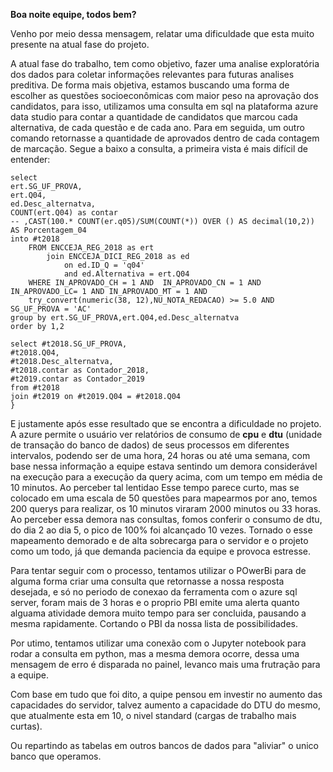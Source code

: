**Boa noite equipe, todos bem?**

Venho por meio dessa mensagem, relatar uma dificuldade que esta muito presente na atual fase do projeto.

A atual fase do trabalho, tem como objetivo, fazer uma analise exploratória dos dados para coletar informações relevantes para futuras analises preditiva. De forma mais objetiva, estamos buscando uma forma de escolher as questões socioeconômicas com maior peso na aprovação dos candidatos, para isso, utilizamos uma consulta em sql na plataforma azure data studio para contar a quantidade de candidatos que marcou cada alternativa, de cada questão e de cada ano. Para em seguida, um outro comando retornasse a quantidade de aprovados dentro de cada contagem de marcação. 
Segue a baixo a consulta, a primeira vista é mais difícil de entender:

```
select
ert.SG_UF_PROVA,
ert.Q04,
ed.Desc_alternatva,
COUNT(ert.Q04) as contar
-- ,CAST(100.* COUNT(er.q05)/SUM(COUNT(*)) OVER () AS decimal(10,2)) AS Porcentagem_04
into #t2018
    FROM ENCCEJA_REG_2018 as ert
        join ENCCEJA_DICI_REG_2018 as ed
            on ed.ID_Q = 'q04'
            and ed.Alternativa = ert.Q04
    WHERE IN_APROVADO_CH = 1 AND  IN_APROVADO_CN = 1 AND IN_APROVADO_LC= 1 AND IN_APROVADO_MT = 1 AND
    try_convert(numeric(38, 12),NU_NOTA_REDACAO) >= 5.0 AND SG_UF_PROVA = 'AC'
group by ert.SG_UF_PROVA,ert.Q04,ed.Desc_alternatva
order by 1,2

select #t2018.SG_UF_PROVA,
#t2018.Q04,
#t2018.Desc_alternatva,
#t2018.contar as Contador_2018,
#t2019.contar as Contador_2019
from #t2018
join #t2019 on #t2019.Q04 = #t2018.Q04
}
```

E justamente após esse resultado que se encontra a dificuldade no projeto. A azure permite o usuário ver relatórios de consumo de **cpu** e **dtu** (unidade de transação do banco de dados) de seus processos em diferentes intervalos, podendo ser de uma hora, 24 horas ou até uma semana, com base nessa informação a equipe estava sentindo um demora considerável na execução para a execução da query acima, com um tempo em média de 10 minutos. Ao perceber tal lentidao Esse tempo parece curto, mas se colocado em uma escala de 50 questões para mapearmos por ano, temos 200 querys para realizar, os 10 minutos viraram 2000 minutos ou 33 horas. Ao perceber essa demora nas consultas, fomos conferir o consumo de dtu, do dia 2 ao dia 5, o pico de 100% foi alcançado 10 vezes. Tornado o esse mapeamento demorado e de alta sobrecarga para o servidor e o projeto como um todo, já que demanda paciencia da equipe e provoca estresse.

Para tentar seguir com o processo, tentamos utilizar o POwerBi para de alguma forma criar uma consulta que retornasse a nossa resposta desejada, e só no periodo de conexao da ferramenta com o azure sql server, foram mais de 3 horas e o proprio PBI emite uma alerta quanto alguama atividade demora muito tempo para ser concluida, pausando a mesma rapidamente. Cortando o PBI da nossa lista de possibilidades.

Por utimo, tentamos utilizar uma conexão com o Jupyter notebook para rodar a consulta em python, mas a mesma demora ocorre, dessa uma mensagem de erro é disparada no painel, levanco mais uma frutração para a equipe.

Com base em tudo que foi dito, a quipe pensou em investir no aumento das capacidades do servidor, talvez aumento a capacidade do DTU do mesmo, que atualmente esta em 10, o nivel standard (cargas de trabalho mais curtas).

Ou repartindo as tabelas em outros bancos de dados para "aliviar" o unico banco que operamos.


